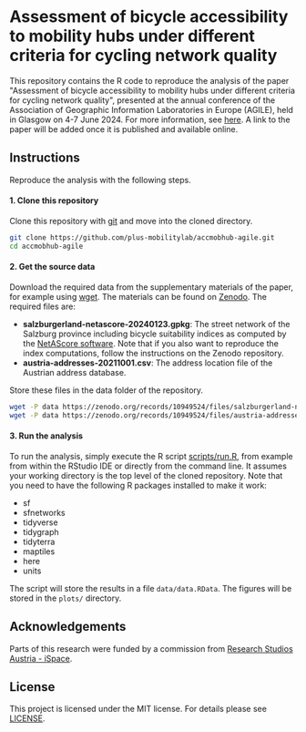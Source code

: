 # Assessment of bicycle accessibility to mobility hubs under different criteria for cycling network quality

This repository contains the R code to reproduce the analysis of the paper "Assessment of bicycle accessibility to mobility hubs under different criteria for cycling network quality", presented at the annual conference of the Association of Geographic Information Laboratories in Europe (AGILE), held in Glasgow on 4-7 June 2024. For more information, see [here](https://agile-gi.eu/conference-2024). A link to the paper will be added once it is published and available online.

## Instructions

Reproduce the analysis with the following steps.

#### 1. Clone this repository

Clone this repository with [git](https://git-scm.com/) and move into the cloned directory.

```bash
git clone https://github.com/plus-mobilitylab/accmobhub-agile.git
cd accmobhub-agile
```

#### 2. Get the source data

Download the required data from the supplementary materials of the paper, for example using [wget](https://www.gnu.org/software/wget/). The materials can be found on [Zenodo](https://zenodo.org/doi/10.5281/zenodo.10949523). The required files are:

- **salzburgerland-netascore-20240123.gpkg**: The street network of the Salzburg province including bicycle suitability indices as computed by the [NetAScore software](https://github.com/plus-mobilitylab/netascore). Note that if you also want to reproduce the index computations, follow the instructions on the Zenodo repository.
- **austria-addresses-20211001.csv**: The address location file of the Austrian address database.

Store these files in the data folder of the repository.

```bash
wget -P data https://zenodo.org/records/10949524/files/salzburgerland-netascore-20240123.gpkg?download=1
wget -P data https://zenodo.org/records/10949524/files/austria-addresses-20211001.csv?download=1
```

#### 3. Run the analysis

To run the analysis, simply execute the R script [scripts/run.R](https://github.com/plus-mobilitylab/accmobhub-agile/blob/main/scripts/run.R), from example from within the RStudio IDE or directly from the command line. It assumes your working directory is the top level of the cloned repository. Note that you need to have the following R packages installed to make it work:

- sf
- sfnetworks
- tidyverse
- tidygraph
- tidyterra
- maptiles
- here
- units

The script will store the results in a file `data/data.RData`. The figures will be stored in the `plots/` directory. 

## Acknowledgements

Parts of this research were funded by a commission from [Research Studios Austria - iSpace](https://ispace.maps.arcgis.com/home/index.html).

## License

This project is licensed under the MIT license. For details please see [LICENSE](LICENSE).
